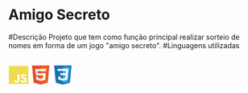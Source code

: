 # Amigo Secreto
#Descrição 
Projeto que tem como função principal realizar sorteio de nomes em forma de um jogo "amigo secreto".
#Linguagens utilizadas
<div style="display: inline_block"><br>
  <img align="center" alt="Fabio-Js" height="37" width="40" src="https://raw.githubusercontent.com/devicons/devicon/master/icons/javascript/javascript-plain.svg">
  <img align="center" alt="Fabio-HTML" height="39" width="40" src="https://raw.githubusercontent.com/devicons/devicon/master/icons/html5/html5-original.svg">
  <img align="center" alt="Fabio-CSS" height="39" width="40" src="https://raw.githubusercontent.com/devicons/devicon/master/icons/css3/css3-original.svg">
</div>
